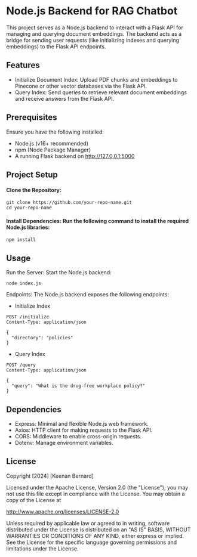 # Node.js Backend for RAG Chatbot

This project serves as a Node.js backend to interact with a Flask API for managing and querying document embeddings. The backend acts as a bridge for sending user requests (like initializing indexes and querying embeddings) to the Flask API endpoints.

## Features

- Initialize Document Index: Upload PDF chunks and embeddings to Pinecone or other vector databases via the Flask API.
- Query Index: Send queries to retrieve relevant document embeddings and receive answers from the Flask API.

## Prerequisites

Ensure you have the following installed:

- Node.js (v16+ recommended)
- npm (Node Package Manager)
- A running Flask backend on http://127.0.0.1:5000

## Project Setup

#### Clone the Repository:
``` 
git clone https://github.com/your-repo-name.git
cd your-repo-name 
```

#### Install Dependencies: Run the following command to install the required Node.js libraries:
```
npm install
```

## Usage
Run the Server: Start the Node.js backend:
```
node index.js
```
Endpoints: The Node.js backend exposes the following endpoints:
- Initialize Index
```
POST /initialize
Content-Type: application/json

{
  "directory": "policies"
}
```
- Query Index
```
POST /query
Content-Type: application/json

{
  "query": "What is the drug-free workplace policy?"
}
```

## Dependencies

- Express: Minimal and flexible Node.js web framework.
- Axios: HTTP client for making requests to the Flask API.
- CORS: Middleware to enable cross-origin requests.
- Dotenv: Manage environment variables.

## License
Copyright [2024] [Keenan Bernard]

Licensed under the Apache License, Version 2.0 (the "License");
you may not use this file except in compliance with the License.
You may obtain a copy of the License at

http://www.apache.org/licenses/LICENSE-2.0

Unless required by applicable law or agreed to in writing, software
distributed under the License is distributed on an "AS IS" BASIS,
WITHOUT WARRANTIES OR CONDITIONS OF ANY KIND, either express or implied.
See the License for the specific language governing permissions and
limitations under the License.